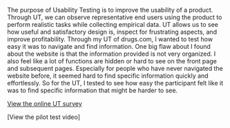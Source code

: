 The purpose of Usability Testing is to improve the usability of a product. Through UT, we can observe representative end users using the product to perform realistic tasks while collecting empirical data. UT allows us to see how useful and satisfactory design is, inspect for frustrating aspects, and improve profitability. Through my UT of drugs.com, I wanted to test how easy it was to navigate and find information. One big flaw about I found about the website is that the information provided is not very organized. I also feel like a lot of functions are hidden or hard to see on the front page and subsequent pages. Especially for people who have never navigated the website before, it seemed hard to find specific information quickly and effortlessly. So for the UT, I tested to see how easy the participant felt like it was to find specific information that might be harder to see. 


[View the online UT survey](https://forms.gle/W2rdA9CM32chXA1cA)

[View the pilot test video]

